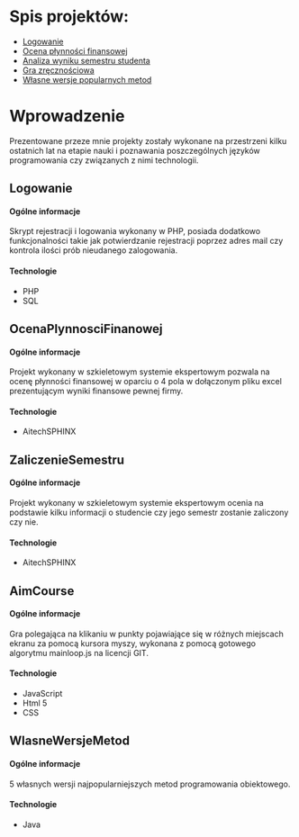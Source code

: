 # Spis projektów:
* [Logowanie](#Logowanie)
* [Ocena płynności finansowej](#OcenaPlynnosciFinanowej)
* [Analiza wyniku semestru studenta](#ZaliczenieSemestru)
* [Gra zręcznościowa](#AimCourse)
* [Własne wersje popularnych metod](#WlasneWersjeMetod)

# Wprowadzenie
Prezentowane przeze mnie projekty zostały wykonane na przestrzeni kilku ostatnich lat na etapie nauki i poznawania poszczególnych języków programowania czy związanych z nimi technologii.


## Logowanie

#### Ogólne informacje
Skrypt rejestracji i logowania wykonany w PHP, posiada dodatkowo funkcjonalności takie jak potwierdzanie rejestracji poprzez adres mail czy kontrola ilości prób nieudanego zalogowania.

#### Technologie
* PHP
* SQL

## OcenaPlynnosciFinanowej

#### Ogólne informacje
Projekt wykonany w szkieletowym systemie ekspertowym pozwala na ocenę płynności finansowej w oparciu o 4 pola w dołączonym pliku excel prezentującym wyniki finansowe pewnej firmy.

#### Technologie
* AitechSPHINX

## ZaliczenieSemestru

#### Ogólne informacje
Projekt wykonany w szkieletowym systemie ekspertowym ocenia na podstawie kilku informacji o studencie czy jego semestr zostanie zaliczony czy nie.

#### Technologie
* AitechSPHINX

## AimCourse

#### Ogólne informacje
Gra polegająca na klikaniu w punkty pojawiające się w różnych miejscach ekranu za pomocą kursora myszy, wykonana z pomocą gotowego algorytmu mainloop.js na licencji GIT.

#### Technologie
* JavaScript
* Html 5
* CSS

## WlasneWersjeMetod

#### Ogólne informacje
5 własnych wersji najpopularniejszych metod programowania obiektowego.

#### Technologie
* Java
